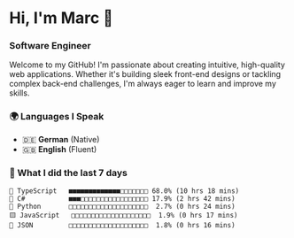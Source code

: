 # Hi, I'm Marc 👋 
### Software Engineer

Welcome to my GitHub! I'm passionate about creating intuitive, high-quality web applications. Whether it's building sleek front-end designs or tackling complex back-end challenges, I'm always eager to learn and improve my skills.  

### 🌍 Languages I Speak  
- 🇩🇪 **German** (Native)  
- 🇬🇧 **English** (Fluent)

### 🤯 What I did the last 7 days

```
🔷 TypeScript   ■■■■■■■■■■■■■□□□□□□□ 68.0% (10 hrs 18 mins)
🔷 C#           ■■■□□□□□□□□□□□□□□□□□ 17.9% (2 hrs 42 mins)
🐍 Python       □□□□□□□□□□□□□□□□□□□□  2.7% (0 hrs 24 mins)
🟨 JavaScript   □□□□□□□□□□□□□□□□□□□□  1.9% (0 hrs 17 mins)
📄 JSON         □□□□□□□□□□□□□□□□□□□□  1.8% (0 hrs 16 mins)
```